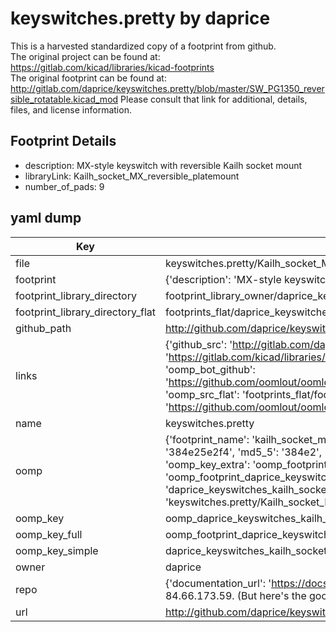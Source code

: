 # keyswitches.pretty by daprice  
This is a harvested standardized copy of a footprint from github.  
The original project can be found at:  
https://gitlab.com/kicad/libraries/kicad-footprints  
The original footprint can be found at:
http://gitlab.com/daprice/keyswitches.pretty/blob/master/SW_PG1350_reversible_rotatable.kicad_mod
Please consult that link for additional, details, files, and license information.  
## Footprint Details
* description: MX-style keyswitch with reversible Kailh socket mount  
* libraryLink: Kailh_socket_MX_reversible_platemount  
* number_of_pads: 9  
## yaml dump  
| Key | Value |  
| --- | --- |  
| file | keyswitches.pretty/Kailh_socket_MX_reversible_platemount.kicad_mod |  
| footprint | {'description': 'MX-style keyswitch with reversible Kailh socket mount', 'libraryLink': 'Kailh_socket_MX_reversible_platemount', 'number_of_pads': 9} |  
| footprint_library_directory | footprint_library_owner/daprice_keyswitches.pretty |  
| footprint_library_directory_flat | footprints_flat/daprice_keyswitches_kailh_socket_mx_reversible_platemount/working |  
| github_path | http://github.com/daprice/keyswitches.pretty/blob/master/Kailh_socket_MX_reversible_platemount.kicad_mod |  
| links | {'github_src': 'http://gitlab.com/daprice/keyswitches.pretty/blob/master/SW_PG1350_reversible_rotatable.kicad_mod', 'github_src_repo': 'https://gitlab.com/kicad/libraries/kicad-footprints', 'oomp_bot': 'footprints/daprice_keyswitches_kailh_socket_mx_reversible_platemount/working', 'oomp_bot_github': 'https://github.com/oomlout/oomlout_oomp_footprint_bot/tree/main/footprints/daprice_keyswitches_kailh_socket_mx_reversible_platemount/working', 'oomp_src_flat': 'footprints_flat/footprints_flat/daprice_keyswitches_kailh_socket_mx_reversible_platemount/working', 'oomp_src_flat_github': 'https://github.com/oomlout/oomlout_oomp_footprint_src/tree/main/footprints_flat/daprice_keyswitches_kailh_socket_mx_reversible_platemount/working'} |  
| name | keyswitches.pretty |  
| oomp | {'footprint_name': 'kailh_socket_mx_reversible_platemount', 'library_name': 'keyswitches', 'md5': '384e25e2f4da91400384f269a657779a', 'md5_10': '384e25e2f4', 'md5_5': '384e2', 'md5_6': '384e25', 'oomp_key': 'oomp_daprice_keyswitches_kailh_socket_mx_reversible_platemount', 'oomp_key_extra': 'oomp_footprint_daprice_keyswitches_kailh_socket_mx_reversible_platemount', 'oomp_key_full': 'oomp_footprint_daprice_keyswitches_kailh_socket_mx_reversible_platemount_384e25', 'oomp_key_simple': 'daprice_keyswitches_kailh_socket_mx_reversible_platemount', 'original_filename': 'keyswitches.pretty/Kailh_socket_MX_reversible_platemount.kicad_mod', 'owner_name': 'daprice'} |  
| oomp_key | oomp_daprice_keyswitches_kailh_socket_mx_reversible_platemount |  
| oomp_key_full | oomp_footprint_daprice_keyswitches_kailh_socket_mx_reversible_platemount |  
| oomp_key_simple | daprice_keyswitches_kailh_socket_mx_reversible_platemount |  
| owner | daprice |  
| repo | {'documentation_url': 'https://docs.github.com/rest/overview/resources-in-the-rest-api#rate-limiting', 'message': "API rate limit exceeded for 84.66.173.59. (But here's the good news: Authenticated requests get a higher rate limit. Check out the documentation for more details.)"} |  
| url | http://github.com/daprice/keyswitches.pretty |  

